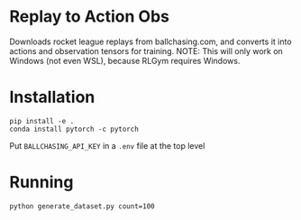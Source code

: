 # Replay to Action Obs

Downloads rocket league replays from ballchasing.com, and converts it into actions and observation tensors for training.
NOTE: This will only work on Windows (not even WSL), because RLGym requires Windows. 

# Installation
```
pip install -e .
conda install pytorch -c pytorch
```

Put `BALLCHASING_API_KEY` in a `.env` file at the top level

# Running
```
python generate_dataset.py count=100
```